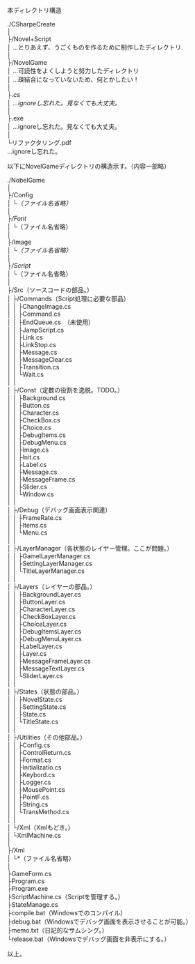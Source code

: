 本ディレクトリ構造

./CSharpeCreate  
	│  
	├/Novel+Script  
	│	…とりあえず、うごくものを作るために制作したディレクトリ  
	│  
	├/NovelGame  
	│	…可読性をよくしようと努力したディレクトリ  
	│	…疎結合になっていないため、何とかしたい！  
	│  
	├*.cs  
	│	…ignoreし忘れた。見なくても大丈夫。  
	│  
	├*.exe  
	│	…ignoreし忘れた。見なくても大丈夫。  
	│  
	└リファクタリング.pdf  
		…ignoreし忘れた。  
  
以下にNovelGameディレクトリの構造示す。（内容一部略）  
  
./NobelGame  
	│  
	├/Config  
	│	└*（ファイル名省略）  
	│  
	├/Font  
	│	└*（ファイル名省略）  
	│  
	├/Image  
	│	└*（ファイル名省略）  
	│  
	├/Script  
	│	└*（ファイル名省略）  
	│  
	├/Src（ソースコードの部品。）  
	│	├/Commands（Script処理に必要な部品）  
	│	│	├ChangeImage.cs  
	│	│	├Command.cs  
	│	│	├EndQueue.cs　（未使用）  
	│	│	├JampScript.cs  
	│	│	├Link.cs  
	│	│	├LinkStop.cs  
	│	│	├Message.cs  
	│	│	├MessageClear.cs  
	│	│	├Transition.cs  
	│	│	└Wait.cs  
	│	│  
	│	├/Const（定数の役割を逸脱。TODO。）  
	│	│	├Background.cs  
	│	│	├Button.cs  
	│	│	├Character.cs  
	│	│	├CheckBox.cs  
	│	│	├Choice.cs  
	│	│	├DebugItems.cs  
	│	│	├DebugMenu.cs  
	│	│	├Image.cs  
	│	│	├Init.cs  
	│	│	├Label.cs  
	│	│	├Message.cs  
	│	│	├MessageFrame.cs  
	│	│	├Slider.cs  
	│	│	└Window.cs  
	│	│  
	│	├/Debug（デバッグ画面表示関連）  
	│	│	├FrameRate.cs  
	│	│	├Items.cs  
	│	│	└Menu.cs  
	│	│  
	│	├/LayerManager（各状態のレイヤー管理。ここが問題。）  
	│	│	├GamelLayerManager.cs  
	│	│	├SettingLayerManager.cs  
	│	│	└TitleLayerManager.cs  
	│	│  
	│	├/Layers（レイヤーの部品。）  
	│	│	├BackgroundLayer.cs  
	│	│	├ButtonLayer.cs  
	│	│	├CharacterLayer.cs  
	│	│	├CheckBoxLayer.cs  
	│	│	├ChoiceLayer.cs  
	│	│	├DebugItemsLayer.cs  
	│	│	├DebugMenuLayer.cs  
	│	│	├LabelLayer.cs  
	│	│	├Layer.cs  
	│	│	├MessageFrameLayer.cs  
	│	│	├MessageTextLayer.cs  
	│	│	└SliderLayer.cs  
	│	│  
	│	├/States（状態の部品。）  
	│	│	├NovelState.cs  
	│	│	├SettingState.cs  
	│	│	├State.cs  
	│	│	└TitleState.cs  
	│	│  
	│	├/Utilities（その他部品。）  
	│	│	├Config.cs  
	│	│	├ControlReturn.cs  
	│	│	├Format.cs  
	│	│	├Initializatio.cs  
	│	│	├Keybord.cs  
	│	│	├Logger.cs  
	│	│	├MousePoint.cs  
	│	│	├PointF.cs  
	│	│	├String.cs  
	│	│	└TransMethod.cs  
	│	│  
	│	└/Xml（Xmlもどき。）  
	│		└XmlMachine.cs  
	│  
	├/Xml  
	│	└*（ファイル名省略）  
	│  
	├GameForm.cs  
	├Program.cs  
	├Program.exe  
	├ScriptMachine.cs（Scriptを管理する。）  
	├StateManage.cs  
	├compile.bat（Windowsでのコンパイル）  
	├debug.bat（Windowsでデバッグ画面を表示させることが可能。）  
	├memo.txt（日記的なサムシング。）  
	└release.bat（Windowsでデバッグ画面を非表示にする。）  
  
以上。  
